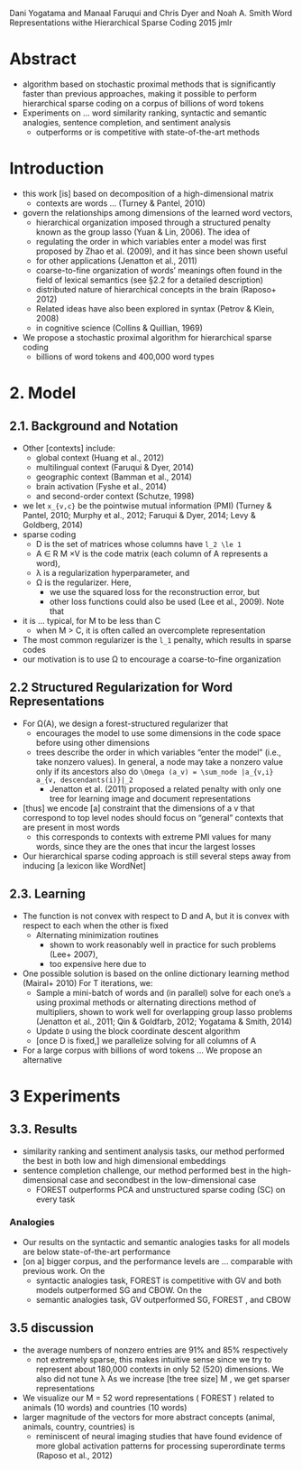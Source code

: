 Dani Yogatama and Manaal Faruqui and Chris Dyer and Noah A. Smith
Word Representations withe Hierarchical Sparse Coding
2015 jmlr

# Abstract

* algorithm based on stochastic proximal methods that is
  significantly faster than previous approaches,
  making it possible to perform hierarchical sparse coding
  on a corpus of billions of word tokens
* Experiments on ... word similarity ranking, syntactic and semantic analogies,
  sentence completion, and sentiment analysis
  * outperforms or is competitive with state-of-the-art methods

# Introduction

* this work [is] based on decomposition of a high-dimensional matrix
  * contexts are words ... (Turney & Pantel, 2010)
* govern the relationships among dimensions of the learned word vectors,
  * hierarchical organization imposed through a structured penalty known as the
    group lasso (Yuan & Lin, 2006). The idea of
  * regulating the order in which variables enter a model was
    first proposed by Zhao et al. (2009), and it has since been shown useful
  * for other applications (Jenatton et al., 2011)
  * coarse-to-fine organization of words’ meanings often found in the field of
    lexical semantics (see §2.2 for a detailed description)
  * distributed nature of hierarchical concepts in the brain (Raposo+ 2012)
  * Related ideas have also been explored in syntax (Petrov & Klein, 2008)
  * in cognitive science (Collins & Quillian, 1969)
* We propose a stochastic proximal algorithm for hierarchical sparse coding
  * billions of word tokens and 400,000 word types

# 2. Model

## 2.1. Background and Notation

* Other [contexts] include:
  * global context (Huang et al., 2012)
  * multilingual context (Faruqui & Dyer, 2014)
  * geographic context (Bamman et al., 2014)
  * brain activation (Fyshe et al., 2014)
  * and second-order context (Schutze, 1998)
* we let `x_{v,c}` be the pointwise mutual information (PMI)
  (Turney & Pantel, 2010; Murphy et al., 2012; Faruqui & Dyer, 2014;
  Levy & Goldberg, 2014)
* sparse coding
  * D is the set of matrices whose columns have `l_2 \le 1`
  * A ∈ R M ×V is the code matrix (each column of A represents a word),
  * λ is a regularization hyperparameter, and
  * Ω is the regularizer. Here,
    * we use the squared loss for the reconstruction error, but
    * other loss functions could also be used (Lee et al., 2009). Note that
* it is ... typical, for M to be less than C
  * when M > C, it is often called an overcomplete representation
* The most common regularizer is the `l_1` penalty,
  which results in sparse codes
* our motivation is to use Ω to encourage a coarse-to-fine organization

## 2.2 Structured Regularization for Word Representations

* For Ω(A), we design a forest-structured regularizer that
  * encourages the model to use some dimensions in the code space
    before using other dimensions
  * trees describe the order in which variables “enter the model” (i.e., take
    nonzero values). In general, a node may take a nonzero value only if its
    ancestors also do
    `\Omega (a_v) = \sum_node |a_{v,i} a_{v, descendants(i)}|_2`
    * Jenatton et al.  (2011) proposed a related penalty with only one tree for
      learning image and document representations
* [thus] we encode [a] constraint that
  the dimensions of a v that correspond to top level nodes
  should focus on “general” contexts that are present in most words
  * this corresponds to contexts with extreme PMI values for many words, since
    they are the ones that incur the largest losses
* Our hierarchical sparse coding approach is still several steps away from
  inducing [a lexicon like WordNet]

## 2.3. Learning

* The function is not convex with respect to D and A, but
  it is convex with respect to each when the other is fixed
  * Alternating minimization routines
    * shown to work reasonably well in practice for such problems (Lee+ 2007),
    * too expensive here due to
* One possible solution is based on the online dictionary learning method
  (Mairal+ 2010)
  For T iterations, we:
  * Sample a mini-batch of words and (in parallel) solve for each one’s `a`
    using proximal methods or alternating directions method of multipliers,
    shown to work well for overlapping group lasso problems
    (Jenatton et al., 2011; Qin & Goldfarb, 2012; Yogatama & Smith, 2014)
  * Update `D` using the block coordinate descent algorithm
  * [once D is fixed,] we parallelize solving for all columns of A
* For a large corpus with billions of word tokens ... We propose an alternative

# 3 Experiments

## 3.3. Results

* similarity ranking and sentiment analysis tasks,
  our method performed the best in both low and high dimensional embeddings
* sentence completion challenge,
  our method performed best in the high-dimensional case and
  secondbest in the low-dimensional case
  * FOREST outperforms PCA and unstructured sparse coding (SC) on every task

### Analogies

* Our results on the syntactic and semantic analogies tasks for all models are
  below state-of-the-art performance
* [on a] bigger corpus, and the performance levels are ... comparable with
  previous work. On the
  * syntactic analogies task, FOREST is competitive with GV and
    both models outperformed SG and CBOW. On the
  * semantic analogies task, GV outperformed SG, FOREST , and CBOW

## 3.5 discussion

* the average numbers of nonzero entries are 91% and 85% respectively
  * not extremely sparse, this makes intuitive sense since we try to represent
    about 180,000 contexts in only 52 (520) dimensions. We also did not tune λ
    As we increase [the tree size] M , we get sparser representations
* We visualize our M = 52 word representations ( FOREST ) related to
  animals (10 words) and countries (10 words)
* larger magnitude of the vectors for more abstract concepts (animal, animals,
  country, countries) is
  * reminiscent of neural imaging studies that have found evidence of
    more global activation patterns for processing superordinate terms
    (Raposo et al., 2012)
